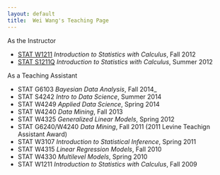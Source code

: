 ```yaml
---
layout: default
title:  Wei Wang's Teaching Page
---
```

As the Instructor

- [STAT W1211](/teaching/w1211_2012) _Introduction to Statistics with Calculus_, Fall 2012
- [STAT S1211Q](/teaching/s1211q_2012) _Introduction to Statistics with Calculus_, Summer 2012             

As a Teaching Assistant

- STAT G6103 _Bayesian Data Analysis_, Fall 2014_
- STAT S4242 _Intro to Data Science_, Summer 2014
- STAT W4249 _Applied Data Science_, Spring 2014
- STAT W4240 _Data Mining_, Fall 2013
- STAT W4325 _Generalized Linear Models_, Spring 2012
- STAT G6240/W4240 _Data Mining_, Fall 2011 (2011 Levine Teachign Assistant Award)
- STAT W3107 _Introduction to Statistical Inference_, Spring 2011 
- STAT W4315 _Linear Regression Models_, Fall 2010
- STAT W4330 _Multilevel Models_, Spring 2010
- STAT W1211 _Introduction to Statistics with Calculus_, Fall 2009
